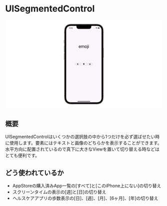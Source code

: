 # UISegmentedControl

![UISegmentedControl](UISegmentedControl.gif)

## 概要
UISegmentedControlはいくつかの選択肢の中から1つだけを必ず選ばせたい時に使用します。要素にはテキストと画像のどちらかを表示することができます。水平方向に配置されているので真下に大きなViewを置いて切り替える時などはとても便利です。

## どう使われているか
- AppStoreの購入済みApp一覧の[すべて]と[このiPhone上にない]の切り替え
- スクリーンタイムの表示の[週]と[日]の切り替え
- ヘルスケアアプリの歩数表示の[日]、[週]、[月]、[6ヶ月]、[年]の切り替え

